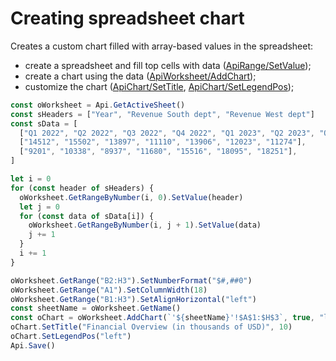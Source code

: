 # Creating spreadsheet chart

Creates a custom chart filled with array-based values in the spreadsheet:

- create a spreadsheet and fill top cells with data ([ApiRange/SetValue](../../docs/office-api/usage-api/spreadsheet-api/ApiRange/Methods/SetValue.md));
- create a chart using the data ([ApiWorksheet/AddChart](../../docs/office-api/usage-api/spreadsheet-api/ApiWorksheet/Methods/AddChart.md));
- customize the chart ([ApiChart/SetTitle](../../docs/office-api/usage-api/spreadsheet-api/ApiChart/Methods/SetTitle.md), [ApiChart/SetLegendPos](../../docs/office-api/usage-api/spreadsheet-api/ApiChart/Methods/SetLegendPos.md));

```ts document-builder={"documentType": "cell", "editorConfig": {"customization": {"zoom": 60}}}
const oWorksheet = Api.GetActiveSheet()
const sHeaders = ["Year", "Revenue South dept", "Revenue West dept"]
const sData = [
  ["Q1 2022", "Q2 2022", "Q3 2022", "Q4 2022", "Q1 2023", "Q2 2023", "Q3 2023"],
  ["14512", "15502", "13897", "11110", "13906", "12023", "11274"],
  ["9201", "10338", "8937", "11680", "15516", "18095", "18251"],
]

let i = 0
for (const header of sHeaders) {
  oWorksheet.GetRangeByNumber(i, 0).SetValue(header)
  let j = 0
  for (const data of sData[i]) {
    oWorksheet.GetRangeByNumber(i, j + 1).SetValue(data)
    j += 1
  }
  i += 1
}

oWorksheet.GetRange("B2:H3").SetNumberFormat("$#,##0")
oWorksheet.GetRange("A1").SetColumnWidth(18)
oWorksheet.GetRange("B1:H3").SetAlignHorizontal("left")
const sheetName = oWorksheet.GetName()
const oChart = oWorksheet.AddChart(`'${sheetName}'!$A$1:$H$3`, true, "lineNormal", 1, 153 * 36_000, 50 * 36_000, 0, 0, 4, 0)
oChart.SetTitle("Financial Overview (in thousands of USD)", 10)
oChart.SetLegendPos("left")
Api.Save()
```
